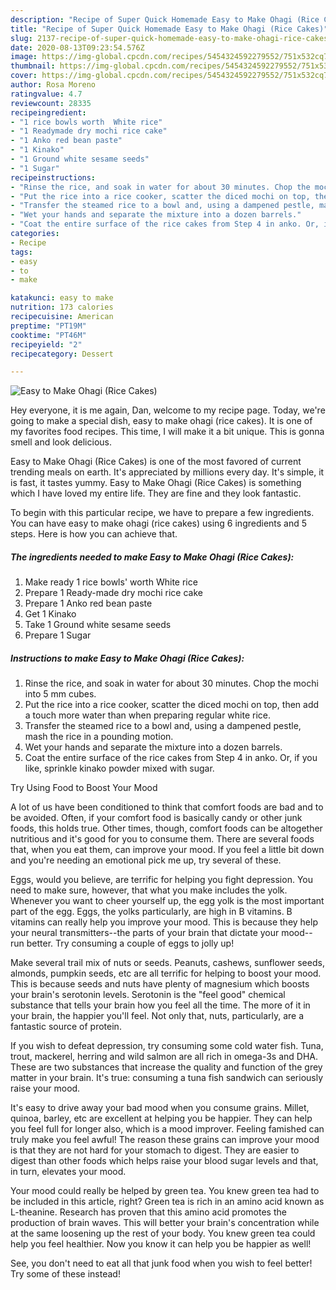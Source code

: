 ```yaml
---
description: "Recipe of Super Quick Homemade Easy to Make Ohagi (Rice Cakes)"
title: "Recipe of Super Quick Homemade Easy to Make Ohagi (Rice Cakes)"
slug: 2137-recipe-of-super-quick-homemade-easy-to-make-ohagi-rice-cakes
date: 2020-08-13T09:23:54.576Z
image: https://img-global.cpcdn.com/recipes/5454324592279552/751x532cq70/easy-to-make-ohagi-rice-cakes-recipe-main-photo.jpg
thumbnail: https://img-global.cpcdn.com/recipes/5454324592279552/751x532cq70/easy-to-make-ohagi-rice-cakes-recipe-main-photo.jpg
cover: https://img-global.cpcdn.com/recipes/5454324592279552/751x532cq70/easy-to-make-ohagi-rice-cakes-recipe-main-photo.jpg
author: Rosa Moreno
ratingvalue: 4.7
reviewcount: 28335
recipeingredient:
- "1 rice bowls worth  White rice"
- "1 Readymade dry mochi rice cake"
- "1 Anko red bean paste"
- "1 Kinako"
- "1 Ground white sesame seeds"
- "1 Sugar"
recipeinstructions:
- "Rinse the rice, and soak in water for about 30 minutes. Chop the mochi into 5 mm cubes."
- "Put the rice into a rice cooker, scatter the diced mochi on top, then add a touch more water than when preparing regular white rice."
- "Transfer the steamed rice to a bowl and, using a dampened pestle, mash the rice in a pounding motion."
- "Wet your hands and separate the mixture into a dozen barrels."
- "Coat the entire surface of the rice cakes from Step 4 in anko. Or, if you like, sprinkle kinako powder mixed with sugar."
categories:
- Recipe
tags:
- easy
- to
- make

katakunci: easy to make 
nutrition: 173 calories
recipecuisine: American
preptime: "PT19M"
cooktime: "PT46M"
recipeyield: "2"
recipecategory: Dessert

---
```



![Easy to Make Ohagi (Rice Cakes)](https://img-global.cpcdn.com/recipes/5454324592279552/751x532cq70/easy-to-make-ohagi-rice-cakes-recipe-main-photo.jpg)

Hey everyone, it is me again, Dan, welcome to my recipe page. Today, we're going to make a special dish, easy to make ohagi (rice cakes). It is one of my favorites food recipes. This time, I will make it a bit unique. This is gonna smell and look delicious.

Easy to Make Ohagi (Rice Cakes) is one of the most favored of current trending meals on earth. It's appreciated by millions every day. It's simple, it is fast, it tastes yummy. Easy to Make Ohagi (Rice Cakes) is something which I have loved my entire life. They are fine and they look fantastic.




To begin with this particular recipe, we have to prepare a few ingredients. You can have easy to make ohagi (rice cakes) using 6 ingredients and 5 steps. Here is how you can achieve that.

<!--inarticleads1-->

##### The ingredients needed to make Easy to Make Ohagi (Rice Cakes):

1. Make ready 1 rice bowls&#39; worth  White rice
1. Prepare 1 Ready-made dry mochi rice cake
1. Prepare 1 Anko red bean paste
1. Get 1 Kinako
1. Take 1 Ground white sesame seeds
1. Prepare 1 Sugar




<!--inarticleads2-->

##### Instructions to make Easy to Make Ohagi (Rice Cakes):

1. Rinse the rice, and soak in water for about 30 minutes. Chop the mochi into 5 mm cubes.
1. Put the rice into a rice cooker, scatter the diced mochi on top, then add a touch more water than when preparing regular white rice.
1. Transfer the steamed rice to a bowl and, using a dampened pestle, mash the rice in a pounding motion.
1. Wet your hands and separate the mixture into a dozen barrels.
1. Coat the entire surface of the rice cakes from Step 4 in anko. Or, if you like, sprinkle kinako powder mixed with sugar.




Try Using Food to Boost Your Mood


A lot of us have been conditioned to think that comfort foods are bad and to be avoided. Often, if your comfort food is basically candy or other junk foods, this holds true. Other times, though, comfort foods can be altogether nutritious and it's good for you to consume them. There are several foods that, when you eat them, can improve your mood. If you feel a little bit down and you're needing an emotional pick me up, try several of these.

Eggs, would you believe, are terrific for helping you fight depression. You need to make sure, however, that what you make includes the yolk. Whenever you want to cheer yourself up, the egg yolk is the most important part of the egg. Eggs, the yolks particularly, are high in B vitamins. B vitamins can really help you improve your mood. This is because they help your neural transmitters--the parts of your brain that dictate your mood--run better. Try consuming a couple of eggs to jolly up!

Make several trail mix of nuts or seeds. Peanuts, cashews, sunflower seeds, almonds, pumpkin seeds, etc are all terrific for helping to boost your mood. This is because seeds and nuts have plenty of magnesium which boosts your brain's serotonin levels. Serotonin is the "feel good" chemical substance that tells your brain how you feel all the time. The more of it in your brain, the happier you'll feel. Not only that, nuts, particularly, are a fantastic source of protein.

If you wish to defeat depression, try consuming some cold water fish. Tuna, trout, mackerel, herring and wild salmon are all rich in omega-3s and DHA. These are two substances that increase the quality and function of the grey matter in your brain. It's true: consuming a tuna fish sandwich can seriously raise your mood. 

It's easy to drive away your bad mood when you consume grains. Millet, quinoa, barley, etc are excellent at helping you be happier. They can help you feel full for longer also, which is a mood improver. Feeling famished can truly make you feel awful! The reason these grains can improve your mood is that they are not hard for your stomach to digest. They are easier to digest than other foods which helps raise your blood sugar levels and that, in turn, elevates your mood.

Your mood could really be helped by green tea. You knew green tea had to be included in this article, right? Green tea is rich in an amino acid known as L-theanine. Research has proven that this amino acid promotes the production of brain waves. This will better your brain's concentration while at the same loosening up the rest of your body. You knew green tea could help you feel healthier. Now you know it can help you be happier as well!

See, you don't need to eat all that junk food when you wish to feel better! Try some of these instead!

